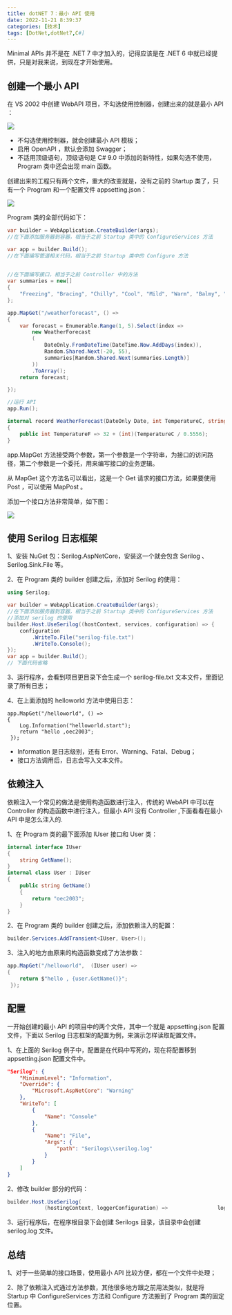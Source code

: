 ```yaml
---
title: dotNET 7：最小 API 使用
date: 2022-11-21 8:39:37
categories: [技术]
tags: [DotNet,dotNet7,C#]
---
```


Minimal APIs 并不是在 .NET 7 中才加入的，记得应该是在 .NET 6 中就已经提供，只是对我来说，到现在才开始使用。
<!--more-->

## 创建一个最小 API

在 VS 2002 中创建 WebAPI 项目，不勾选使用控制器，创建出来的就是最小 API ：

![](https://cdn.jsdelivr.net/gh/oec2003/hblog-images/img/202306161855969.webp)

- 不勾选使用控制器，就会创建最小 API 模板；
- 启用 OpenAPI ，默认会添加 Swagger；
- 不适用顶级语句，顶级语句是 C# 9.0 中添加的新特性，如果勾选不使用，Program 类中还会出现 main 函数。

创建出来的工程只有两个文件，重大的改变就是，没有之前的 Startup 类了，只有一个 Program 和一个配置文件 appsetting.json：

![](https://cdn.jsdelivr.net/gh/oec2003/hblog-images/img/202306161855812.webp)

Program 类的全部代码如下：

```csharp
var builder = WebApplication.CreateBuilder(args);
//在下面添加服务器到容器，相当于之前 Startup 类中的 ConfigureServices 方法

var app = builder.Build();
//在下面编写管道相关代码，相当于之前 Startup 类中的 Configure 方法

  
//在下面编写接口，相当于之前 Controller 中的方法
var summaries = new[]
{
    "Freezing", "Bracing", "Chilly", "Cool", "Mild", "Warm", "Balmy", "Hot", "Sweltering", "Scorching"
};

app.MapGet("/weatherforecast", () =>
{
    var forecast = Enumerable.Range(1, 5).Select(index =>
        new WeatherForecast
        (
            DateOnly.FromDateTime(DateTime.Now.AddDays(index)),
            Random.Shared.Next(-20, 55),
            summaries[Random.Shared.Next(summaries.Length)]
        ))
        .ToArray();
    return forecast;

});

//运行 API
app.Run();

internal record WeatherForecast(DateOnly Date, int TemperatureC, string? Summary)
{
    public int TemperatureF => 32 + (int)(TemperatureC / 0.5556);
}
```

app.MapGet 方法接受两个参数，第一个参数是一个字符串，为接口的访问路径，第二个参数是一个委托，用来编写接口的业务逻辑。

从 MapGet 这个方法名可以看出，这是一个 Get 请求的接口方法，如果要使用 Post ，可以使用 MapPost 。

添加一个接口方法非常简单，如下图：

![](https://cdn.jsdelivr.net/gh/oec2003/hblog-images/img/202306161856473.webp)

## 使用 Serilog 日志框架

1、安装 NuGet 包：Serilog.AspNetCore，安装这一个就会包含 Serilog 、Serilog.Sink.File 等。

2、在 Program 类的 builder 创建之后，添加对 Serilog 的使用：

```csharp
using Serilog;

var builder = WebApplication.CreateBuilder(args);
//在下面添加服务器到容器，相当于之前 Startup 类中的 ConfigureServices 方法
//添加对 serilog 的使用
builder.Host.UseSerilog((hostContext, services, configuration) => {
    configuration
        .WriteTo.File("serilog-file.txt")
        .WriteTo.Console();
});
var app = builder.Build();
// 下面代码省略
```

3、运行程序，会看到项目更目录下会生成一个 serilog-file.txt 文本文件，里面记录了所有日志；

4、在上面添加的 helloworld 方法中使用日志：

```chsarp
app.MapGet("/helloworld", () => 
{
    Log.Information("helloworld.start");
    return "hello ,oec2003";
 });
```

- Information 是日志级别，还有 Error、Warning、Fatal、Debug；
- 接口方法调用后，日志会写入文本文件。

## 依赖注入

依赖注入一个常见的做法是使用构造函数进行注入，传统的 WebAPI 中可以在 Controller 的构造函数中进行注入，但最小 API 没有 Controller ,下面看看在最小 API 中是怎么注入的.

1、在 Program 类的最下面添加 IUser 接口和 User 类：

```csharp
internal interface IUser
{
    string GetName();
}
internal class User : IUser
{
    public string GetName()
    {
        return "oec2003";
    }
}
```

2、在 Program 类的 builder 创建之后，添加依赖注入的配置：

```csharp
builder.Services.AddTransient<IUser, User>();
```

3、注入的地方由原来的构造函数变成了方法参数：

```csharp
app.MapGet("/helloworld",  (IUser user) => 
{
    return $"hello , {user.GetName()}";
 });
```

## 配置

一开始创建的最小 API 的项目中的两个文件，其中一个就是 appsetting.json 配置文件，下面以 Serilog 日志框架的配置为例，来演示怎样读取配置文件。

1、在上面的 Serilog 例子中，配置是在代码中写死的，现在将配置移到 appsetting.json 配置文件中。

```json
"Serilog": {
    "MinimumLevel": "Information",
    "Override": {
        "Microsoft.AspNetCore": "Warning"
    },
    "WriteTo": [
        {
            "Name": "Console"
        },
        {
            "Name": "File",
            "Args": {
                "path": "Serilogs\\serilog.log"
            }
        }
    ]
}
```

2、修改 builder 部分的代码：

```csharp
builder.Host.UseSerilog(
            (hostingContext, loggerConfiguration) =>                loggerConfiguration.ReadFrom.Configuration(hostingContext.Configuration));
```

3、运行程序后，在程序根目录下会创建 Serilogs 目录，该目录中会创建 serilog.log 文件。

## 总结

1、对于一些简单的接口场景，使用最小 API 比较方便，都在一个文件中处理；

2、除了依赖注入式通过方法参数，其他很多地方跟之前用法类似，就是将 Startup 中 ConfigureServices 方法和 Configure 方法搬到了 Program 类的固定位置。